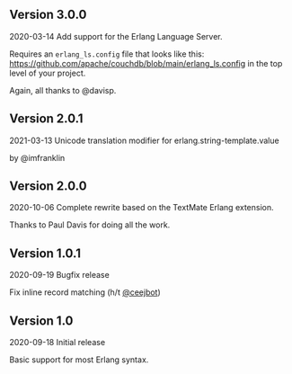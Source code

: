 ## Version 3.0.0

2020-03-14 Add support for the Erlang Language Server.

Requires an `erlang_ls.config` file that looks like this: https://github.com/apache/couchdb/blob/main/erlang_ls.config in the top level of your project.

Again, all thanks to @davisp.

## Version 2.0.1

2021-03-13 Unicode translation modifier for erlang.string-template.value

by @imfranklin

## Version 2.0.0

2020-10-06 Complete rewrite based on the TextMate Erlang extension.

Thanks to Paul Davis for doing all the work.

## Version 1.0.1

2020-09-19 Bugfix release

Fix inline record matching (h/t [@ceejbot](https://twitter.com/ceejbot/status/1307208476850941952))


## Version 1.0

2020-09-18 Initial release

Basic support for most Erlang syntax.

